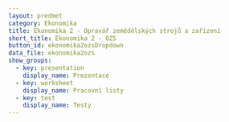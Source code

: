 ```yaml
---
layout: predmet
category: Ekonomika
title: Ekonomika 2 - Opravář zemědělských strojů a zařízení
short_title: Ekonomika 2 - OZS
button_id: ekonomika2ozsDropdown
data_file: ekonomika2ozs
show_groups:
  - key: presentation
    display_name: Prezentace
  - key: worksheet
    display_name: Pracovní listy
  - key: test
    display_name: Testy
---
```

